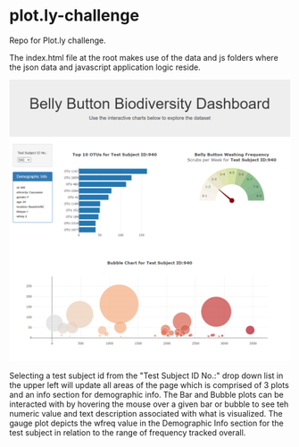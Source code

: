 # plot.ly-challenge
Repo for Plot.ly challenge.

The index.html file at the root makes use of the data and js folders where the json data and javascript application logic reside.

![Plotly Challenge Full Site](Images/plotly_full_site.png)

Selecting a test subject id from the "Test Subject ID No.:" drop down list in the upper left will update all areas of the page which is comprised of 3 plots and an info section for demographic info.  The Bar and Bubble plots can be interacted with by hovering the mouse over a given bar or bubble to see teh numeric value and text description associated with what is visualized.  The gauge plot depicts the wfreq value in the Demographic Info section for the test subject in relation to the range of frequency tracked overall.


